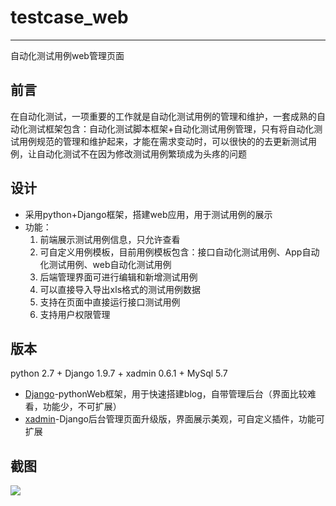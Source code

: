 # testcase_web
***
自动化测试用例web管理页面
## 前言
在自动化测试，一项重要的工作就是自动化测试用例的管理和维护，一套成熟的自动化测试框架包含：自动化测试脚本框架+自动化测试用例管理，只有将自动化测试用例规范的管理和维护起来，才能在需求变动时，可以很快的的去更新测试用例，让自动化测试不在因为修改测试用例繁琐成为头疼的问题
## 设计
- 采用python+Django框架，搭建web应用，用于测试用例的展示
- 功能：
  1. 前端展示测试用例信息，只允许查看
  2. 可自定义用例模板，目前用例模板包含：接口自动化测试用例、App自动化测试用例、web自动化测试用例
  3. 后端管理界面可进行编辑和新增测试用例
  4. 可以直接导入导出xls格式的测试用例数据
  5. 支持在页面中直接运行接口测试用例
  6. 支持用户权限管理
## 版本
python 2.7 + Django 1.9.7 + xadmin 0.6.1 + MySql 5.7

* [Django]-pythonWeb框架，用于快速搭建blog，自带管理后台（界面比较难看，功能少，不可扩展）
* [xadmin]-Django后台管理页面升级版，界面展示美观，可自定义插件，功能可扩展

## 截图
![](https://cl.ly/k3wX/WX20170418-182035.png)


[Django]:<https://github.com/django/django.git>
[xadmin]:<https://github.com/sshwsfc/xadmin>

